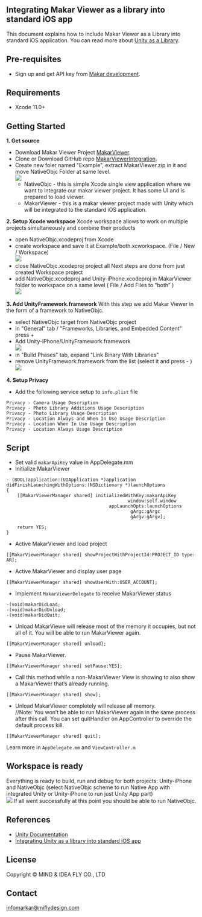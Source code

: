 ## Integrating Makar Viewer as a library into standard iOS app

This document explains how to include Makar Viewer as a Library into standard iOS application. You can read more about [Unity as a Library](https://docs.unity3d.com/2019.3/Documentation/Manual/UnityasaLibrary.html).

Pre-requisites
--------------
- Sign up and get API key from [Makar development](https://developer.makar.app). 

Requirements
--------------
- Xcode 11.0+

Getting Started
--------------
**1. Get source**
- Download Makar Viewer Project [MakarViewer](https://github.com/Unity-Technologies/uaal-example). 
- Clone or Download GitHub repo [MakarViewerIntegration](https://github.com/vml933/MakarViewerIntegration.git).
- Create new foler named "Example", extract MakarViewer.zip in it and move NativeObjc Folder at same level.
	<br><img src="images/ios/folderStructure.png">
	- NativeObjc - this is simple Xcode single view application where we want to integrate our makar viewer project. It has some UI and is prepared to load viewer.
    - MakarViewer - this is a makar viewer project made with Unity which will be integrated to the standard iOS application.

**2. Setup Xcode workspace**
Xcode workspace allows to work on multiple projects simultaneously and combine their products
- open NativeObjc.xcodeproj from Xcode
- create workspace and save it at Example/both.xcworkspace. (File / New / Workspace)
  <br><img src="images/ios/workspaceLocation.png">
- close NativeObjc.xcodeproj project all Next steps are done from just created Workspace project
- add NativeObjc.xcodeproj and Unity-iPhone.xcodeproj in MakarViewer folder to workspace on a same level ( File / Add Files to “both” )
  <br><img src="images/ios/workspaceProjects.png">

**3. Add UnityFramework.framework**
With this step we add Makar Viewer in the form of a framework to NativeObjc.
- select NativeObjc target from NativeObjc project
- in "General" tab / "Frameworks, Libraries, and Embedded  Content" press +
- Add Unity-iPhone/UnityFramework.framework
  <br><img src="images/ios/addToEmbeddedContent.png">
- in "Build Phases" tab, expand "Link Binary With Libraries"
- remove UnityFramework.framework from the list (select it and press - )
  <br><img src="images/ios/removeLink.png">

**4. Setup Privacy**
- Add the following service setup to `info.plist` file
```
Privacy - Camera Usage Description
Privacy - Photo Library Additions Usage Description
Privacy - Photo Library Usage Description
Privacy - Location Always and When In Use Usage Description
Privacy - Location When In Use Usage Description
Privacy - Location Always Usage Description
```

Script
--------------
- Set valid `makarApiKey` value in AppDelegate.mm
- Initialize MakarViewer
```
- (BOOL)application:(UIApplication *)application didFinishLaunchingWithOptions:(NSDictionary *)launchOptions
{
    [[MakarViewerManager shared] initializedWithKey:makarApiKey
                                             window:self.window
                                      appLaunchOpts:launchOptions
                                              gArgc:gArgc
                                              gArgv:gArgv];
    
    return YES;
}
```
- Active MakarViewer and load project
```
[[MakarViewerManager shared] showProjectWithProjectId:PROJECT_ID type: AR];
```
- Active MakarViewer and display user page
```
[[MakarViewerManager shared] showUserWith:USER_ACCOUNT];
```
- Implement `MakarViewerDelegate` to receive MakarViewer status
```
-(void)makarDidLoad;
-(void)makarDidUnload;
-(void)makarDidQuit;
```
- Unload MakarViewe will release most of the memory it occupies, but not all of it. You will be able to run MakarViewer again.
```
[[MakarViewerManager shared] unload];
```
- Pause MakarViewer.
```
[[MakarViewerManager shared] setPause:YES];
```
- Call this method while a non-MakarViewer View is showing to also show a MakarViewer that’s already running.
```
[[MakarViewerManager shared] show];
```

- Unload MakarViewer completely will release all memory.<br>
//Note: You won’t be able to run MakarViewer again in the same process after this call. You can set quitHandler on AppController to override the default process kill.
```
[[MakarViewerManager shared] quit];
```
Learn more in `AppDelegate.mm` and `ViewController.m`

## Workspace is ready
Everything is ready to build, run and debug for both projects: Unity-iPhone and NativeObjc (select NativeObjc scheme to run Native App with integrated Unity or Unity-iPhone to run just Unity App part)
<br><img src="images/ios/selectTargetToBuild.png">
If all went successfully at this point you should be able to run NativeObjc.

References
-------
- [Unity Documentation](https://docs.unity3d.com/Manual/UnityasaLibrary-iOS.html)
- [Integrating Unity as a library into standard iOS app](https://github.com/Unity-Technologies/uaal-example)

License
-------
Copyright © MIND & IDEA FLY CO., LTD

Contact
-------
<infomarkar@miflydesign.com>